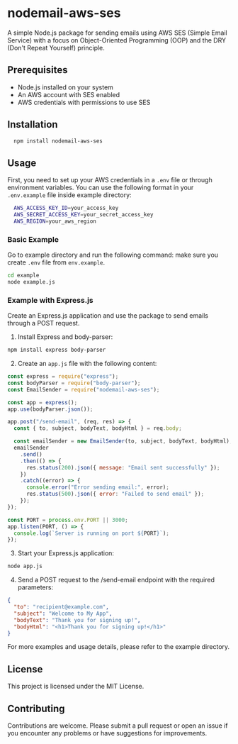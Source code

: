 # nodemail-aws-ses

A simple Node.js package for sending emails using AWS SES (Simple Email Service) with a focus on Object-Oriented Programming (OOP) and the DRY (Don't Repeat Yourself) principle.

## Prerequisites

- Node.js installed on your system
- An AWS account with SES enabled
- AWS credentials with permissions to use SES

## Installation

```bash
  npm install nodemail-aws-ses
```

## Usage

First, you need to set up your AWS credentials in a `.env` file or through environment variables. You can use the following format in your `.env.example` file inside example directory:

```bash
  AWS_ACCESS_KEY_ID=your_access_key
  AWS_SECRET_ACCESS_KEY=your_secret_access_key
  AWS_REGION=your_aws_region
```

### Basic Example

Go to example directory and run the following command:
make sure you create `.env` file from `env.example`.

```bash
cd example
node example.js
```

### Example with Express.js

Create an Express.js application and use the package to send emails through a POST request.

1. Install Express and body-parser:

```bash
npm install express body-parser
```

2. Create an `app.js` file with the following content:

```javascript
const express = require("express");
const bodyParser = require("body-parser");
const EmailSender = require("nodemail-aws-ses");

const app = express();
app.use(bodyParser.json());

app.post("/send-email", (req, res) => {
  const { to, subject, bodyText, bodyHtml } = req.body;

  const emailSender = new EmailSender(to, subject, bodyText, bodyHtml);
  emailSender
    .send()
    .then(() => {
      res.status(200).json({ message: "Email sent successfully" });
    })
    .catch((error) => {
      console.error("Error sending email:", error);
      res.status(500).json({ error: "Failed to send email" });
    });
});

const PORT = process.env.PORT || 3000;
app.listen(PORT, () => {
  console.log(`Server is running on port ${PORT}`);
});
```

3. Start your Express.js application:

```bash
node app.js
```

4. Send a POST request to the /send-email endpoint with the required parameters:

```json
{
  "to": "recipient@example.com",
  "subject": "Welcome to My App",
  "bodyText": "Thank you for signing up!",
  "bodyHtml": "<h1>Thank you for signing up!</h1>"
}
```

For more examples and usage details, please refer to the example directory.

## License

This project is licensed under the MIT License.

## Contributing

Contributions are welcome. Please submit a pull request or open an issue if you encounter any problems or have suggestions for improvements.
